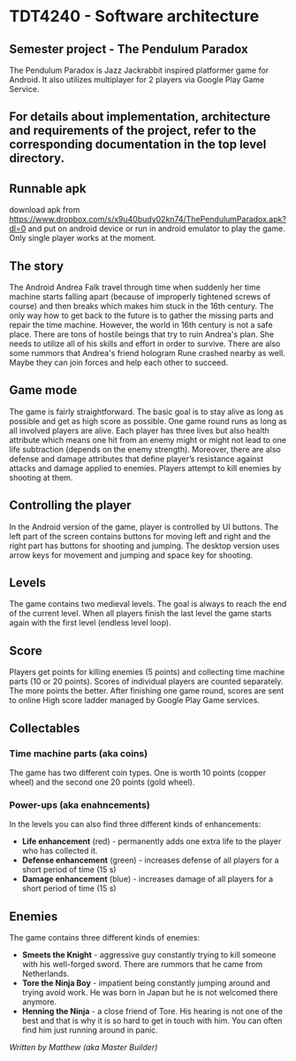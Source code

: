 # TDT4240 - Software architecture
## Semester project - The Pendulum Paradox
The Pendulum Paradox is Jazz Jackrabbit inspired platformer game for Android. It also utilizes multiplayer for 2 players via Google Play Game Service.

## For details about implementation, architecture and requirements of the project, refer to the corresponding documentation in the top level directory.

## Runnable apk
download apk from https://www.dropbox.com/s/x9u40budy02kn74/ThePendulumParadox.apk?dl=0 and put on android device or run in android emulator to play the game. Only single player works at the moment.

## The story
The Android Andrea Falk travel through time when suddenly her time machine starts falling apart (because of improperly tightened screws of course) and then breaks which makes him stuck in the 16th century. The only way how to get back to the future is to gather the missing parts and repair the time machine. However, the world in 16th century is not a safe place. There are tons of hostile beings that try to ruin Andrea's plan. She needs to utilize all of his skills and effort in order to survive. There are also some rummors that Andrea's friend hologram Rune crashed nearby as well. Maybe they can join forces and help each other to succeed.

## Game mode
The game is fairly straightforward. The basic goal is to stay alive as long
as possible and get as high score as possible. One game round runs as long
as all involved players are alive. Each player has three lives but also health
attribute which means one hit from an enemy might or might not lead to one
life subtraction (depends on the enemy strength). Moreover, there are also
defense and damage attributes that define player’s resistance against attacks
and damage applied to enemies. Players attempt to kill enemies by shooting
at them.

## Controlling the player
In the Android version of the game, player is controlled by UI buttons. The
left part of the screen contains buttons for moving left and right and the
right part has buttons for shooting and jumping. The desktop version uses
arrow keys for movement and jumping and space key for shooting.

## Levels
The game contains two medieval levels. The goal is always to reach the end
of the current level. When all players finish the last level the game starts
again with the first level (endless level loop).

## Score
Players get points for killing enemies (5 points) and collecting time machine
parts (10 or 20 points). Scores of individual players are counted separately.
The more points the better. After finishing one game round, scores are sent
to online High score ladder managed by Google Play Game services.

## Collectables
### Time machine parts (aka coins)
The game has two different coin types. One is worth 10 points (copper wheel) and the second one 20 points (gold wheel).

### Power-ups (aka enahncements)
In the levels you can also find three different kinds of enhancements:
* __Life enhancement__ (red) - permanently adds one extra life to the player who has collected it.
* __Defense enhancement__ (green) - increases defense of all players for a short period of time (15 s)
* __Damage enhancement__ (blue) - increases damage of all players for a short
period of time (15 s)

## Enemies
The game contains three different kinds of enemies:
* __Smeets the Knight__ - aggressive guy constantly trying to kill someone
with his well-forged sword.  There are rummors that he came from
Netherlands.
* __Tore the Ninja Boy__ - impatient being constantly jumping around and
trying avoid work. He was born in Japan but he is not welcomed there
anymore.
* __Henning the Ninja__ - a close friend of Tore. His hearing is not one of
the best and that is why it is so hard to get in touch with him. You
can often find him just running around in panic.

_Written by Matthew (aka Master Builder)_
